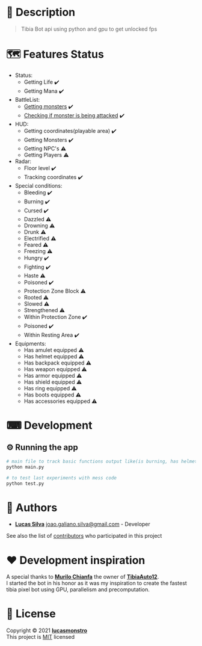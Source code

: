 # 📝 Description

> Tibia Bot api using python and gpu to get unlocked fps

# 🗺️ Features Status

- Status:
  - Getting Life :heavy_check_mark:
  - Getting Mana :heavy_check_mark:
- BattleList:
  - [Getting monsters](battleList/docs/README.md) :heavy_check_mark:
  - [Checking if monster is being attacked](battleList/docs/README.md) :heavy_check_mark:
- HUD:
  - Getting coordinates(playable area) :heavy_check_mark:
  - Getting Monsters :heavy_check_mark:
  - Getting NPC's :warning:
  - Getting Players :warning:
- Radar:
  - Floor level :heavy_check_mark:
  - Tracking coordinates :heavy_check_mark:
- Special conditions:
  - Bleeding :heavy_check_mark:
  - Burning :heavy_check_mark:
  - Cursed :heavy_check_mark:
  - Dazzled :warning:
  - Drowning :warning:
  - Drunk :warning:
  - Electrified :warning:
  - Feared :warning:
  - Freezing :warning:
  - Hungry :heavy_check_mark:
  - Fighting :heavy_check_mark:
  - Haste :warning:
  - Poisoned :heavy_check_mark:
  - Protection Zone Block :warning:
  - Rooted :warning:
  - Slowed :warning:
  - Strengthened :warning:
  - Within Protection Zone :heavy_check_mark:
  - Poisoned :heavy_check_mark:
  - Within Resting Area :heavy_check_mark:
- Equipments:
  - Has amulet equipped :warning:
  - Has helmet equipped :warning:
  - Has backpack equipped :warning:
  - Has weapon equipped :warning:
  - Has armor equipped :warning:
  - Has shield equipped :warning:
  - Has ring equipped :warning:
  - Has boots equipped :warning:
  - Has accessories equipped :warning:

# ⌨ Development

## ⚙ Running the app

```bash
# main file to track basic functions output like(is burning, has helmet equipped, etc)
python main.py

# to test last experiments with mess code
python test.py
```

# 👷 Authors

- [**Lucas Silva**](https://github.com/lucasmonstro) joao.galiano.silva@gmail.com -
  Developer

See also the list of [contributors](../../graphs/contributors) who participated
in this project

# ❤️ Development inspiration

A special thanks to [**Murilo Chianfa**](https://github.com/MuriloChianfa) the owner of [**TibiaAuto12**](https://github.com/MuriloChianfa/TibiaAuto12).  
I started the bot in his honor as it was my inspiration to create the fastest tibia pixel bot using GPU, parallelism and precomputation.

# 📝 License

Copyright © 2021 [**lucasmonstro**](https://github.com/lucasmonstro)  
This project is [MIT](https://opensource.org/licenses/MIT) licensed

